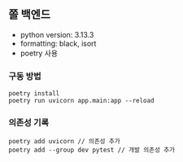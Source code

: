 ## 쫄 백엔드

- python version: 3.13.3
- formatting: black, isort
- poetry 사용

### 구동 방법

```shell
poetry install
poetry run uvicorn app.main:app --reload
```

### 의존성 기록

```shell
poetry add uvicorn // 의존성 추가
poetry add --group dev pytest // 개발 의존성 추가
```
